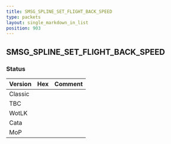 ```yaml
---
title: SMSG_SPLINE_SET_FLIGHT_BACK_SPEED
type: packets
layout: single_markdown_in_list
position: 903
---
```


## SMSG_SPLINE_SET_FLIGHT_BACK_SPEED

### Status

Version    | Hex        | Comment
---------- | ---------- | ---------- 
Classic    |            |
TBC        |            |
WotLK      |            |
Cata       |            |
MoP        |            |